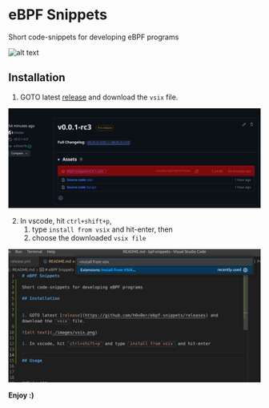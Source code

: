 # eBPF Snippets

Short code-snippets for developing eBPF programs

![alt text](./media/usage.gif)


## Installation


1. GOTO latest [release](https://github.com/h0x0er/ebpf-snippets/releases) and download the `vsix` file.

![alt text](./media/release.png)

2. In vscode, hit `ctrl+shift+p`,
   1. type `install from vsix` and hit-enter, then
   2. choose the downloaded `vsix file`

![alt text](./media/install-vscode.png)



**Enjoy :)**
